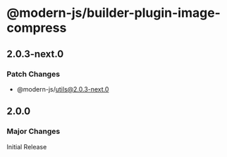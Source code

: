 # @modern-js/builder-plugin-image-compress

## 2.0.3-next.0

### Patch Changes

- @modern-js/utils@2.0.3-next.0

## 2.0.0

### Major Changes

Initial Release
